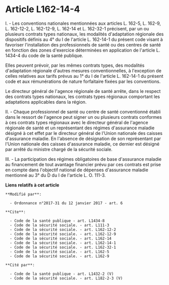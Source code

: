 # Article L162-14-4

I. - Les conventions nationales mentionnées aux articles L. 162-5, L. 162-9, L. 162-12-2, L. 162-12-9, L. 162-14 et L.
162-32-1 précisent, par un ou plusieurs contrats types nationaux, les modalités d'adaptation régionale des dispositifs
définis au 4° du I de l'article L. 162-14-1 du présent code visant à favoriser l'installation des professionnels de santé ou
des centres de santé en fonction des zones d'exercice déterminées en application de l'article L. 1434-4 du code de la santé
publique. 

Elles peuvent prévoir, par les mêmes contrats types, des modalités d'adaptation régionale d'autres mesures conventionnelles,
à l'exception de celles relatives aux tarifs prévus au 1° du I de l'article L. 162-14-1 du présent code et aux rémunérations
de nature forfaitaire fixées par les conventions. 

Le directeur général de l'agence régionale de santé arrête, dans le respect des contrats types nationaux, les contrats types
régionaux comportant les adaptations applicables dans la région. 

II. - Chaque professionnel de santé ou centre de santé conventionné établi dans le ressort de l'agence peut signer un ou
plusieurs contrats conformes à ces contrats types régionaux avec le directeur général de l'agence régionale de santé et un
représentant des régimes d'assurance maladie désigné à cet effet par le directeur général de l'Union nationale des caisses
d'assurance maladie. En l'absence de désignation de son représentant par l'Union nationale des caisses d'assurance maladie,
ce dernier est désigné par arrêté du ministre chargé de la sécurité sociale. 

III. - La participation des régimes obligatoires de base d'assurance maladie au financement de tout avantage financier prévu
par ces contrats est prise en compte dans l'objectif national de dépenses d'assurance maladie mentionné au 3° du D du I de
l'article L. O. 111-3.

**Liens relatifs à cet article**

	**Modifié par**:

	  - Ordonnance n°2017-31 du 12 janvier 2017 - art. 6

	**Cite**:

	  - Code de la santé publique - art. L1434-8
	  - Code de la sécurité sociale. - art. L111-3
	  - Code de la sécurité sociale. - art. L162-12-2
	  - Code de la sécurité sociale. - art. L162-12-9
	  - Code de la sécurité sociale. - art. L162-14
	  - Code de la sécurité sociale. - art. L162-14-1
	  - Code de la sécurité sociale. - art. L162-32-1
	  - Code de la sécurité sociale. - art. L162-5
	  - Code de la sécurité sociale. - art. L162-9

	**Cité par**:

	  - Code de la santé publique - art. L1432-2 (V)
	  - Code de la sécurité sociale. - art. L182-2-3 (V)
